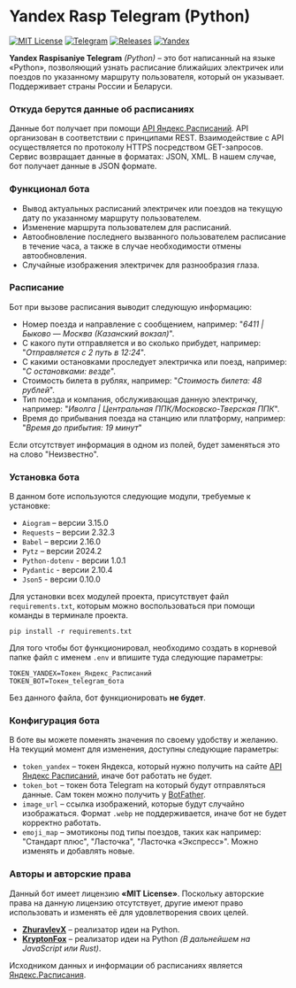 # Yandex Rasp Telegram (Python)  
[![MIT License](https://badgen.net/static/license/MIT/purple)](https://github.com/ZhuravlevX/YandexRaspTelegram/blob/Python/LICENSE) [![Telegram](https://badgen.net/badge/telegram/bot/blue?icon=telegram)](https://t.me/RailwaysTimetableBot) [![Releases](https://badgen.net/badge/releases/v1.0.0/green?icon=github)](https://github.com/ZhuravlevX/YandexRaspTelegram/releases/tag/v1.0.0) [![Yandex](https://badgen.net/badge/yandex/documentation/yellow)](https://yandex.ru/dev/rasp/doc/ru/)

**Yandex Raspisaniye Telegram** *(Python)* – это бот написанный на языке «Python», позволяющий узнать расписание ближайших электричек или поездов по указанному маршруту пользователя, который он указывает. Поддерживает страны России и Беларуси.  

### Откуда берутся данные об расписаниях  

Данные бот получает при помощи [API Яндекс.Расписаний](https://yandex.ru/dev/rasp/). API организован в соответствии с принципами REST. Взаимодействие с API осуществляется по протоколу HTTPS посредством GET-запросов. Сервис возвращает данные в форматах: JSON, XML. В нашем случае, бот получает данные в JSON формате.

### Функционал бота  
  
- Вывод актуальных расписаний электричек или поездов на текущую дату по указанному маршруту пользователем.  
- Изменение маршрута пользователем для расписаний. 
- Автообновление последнего вызванного пользователем расписание в течение часа, а также в случае необходимости отмены автообновления.
- Случайные изображения электричек для разнообразия глаза. 

### Расписание  
  
Бот при вызове расписания выводит следующую информацию:  
- Номер поезда и направление с сообщением, например: "_6411 | Быково — Москва (Казанский вокзал)_".  
- С какого пути отправляется и во сколько прибудет, например: "_Отправляется с 2 путь в 12:24_".  
- С какими остановками проследует электричка или поезд, например: "_С остановками: везде_".  
- Стоимость билета в рублях, например: "_Стоимость билета: 48 рублей_".  
- Тип поезда и компания, обслуживающая данную электричку, например: "_Иволга | Центральная ППК/Московско-Тверская ППК_".
- Время до прибывания поезда на станцию или платформу, например: "_Время до прибытия: 19 минут_"
  
Если отсутствует информация в одном из полей, будет заменяться это на слово "Неизвестно".
  
### Установка бота  

 В данном боте используются следующие модули, требуемые к установке:  
 - `Aiogram` – версии 3.15.0  
 - `Requests` – версии 2.32.3  
 - `Babel` – версии 2.16.0  
 - `Pytz` – версии 2024.2  
 - `Python-dotenv` - версии 1.0.1
 - `Pydantic` - версии 2.10.4
 - `Json5` - версии 0.10.0
  
Для установки всех модулей проекта, присутствует файл `requirements.txt`, которым можно воспользоваться при помощи команды в терминале проекта.
```
pip install -r requirements.txt
```

Для того чтобы бот функционировал, необходимо создать в корневой папке файл с именем `.env` и впишите туда следующие параметры:

```
TOKEN_YANDEX=Токен_Яндекс_Расписаний  
TOKEN_BOT=Токен_telegram_бота
```
Без данного файла, бот функционировать **не будет**.

### Конфигурация бота  

В боте вы можете поменять значения по своему удобству и желанию. На текущий момент для изменения, доступны следующие параметры:  
- `token_yandex` – токен Яндекса, который нужно получить на сайте [API Яндекс Расписаний](https://yandex.ru/dev/rasp/raspapi#examples), иначе бот работать не будет.  
- `token_bot` – токен бота Telegram на который будут отправляться данные. Сам токен можно получить у [BotFather](https://telegram.me/botfather).  
- `image_url` – ссылка изображений, которые будут случайно изображаться. Формат `.webp` не поддерживается, иначе бот не будет корректно работать.  
- `emoji_map` – эмотиконы под типы поездов, таких как например: "Стандарт плюс", "Ласточка", "Ласточка «Экспресс»". Можно изменять и добавлять новые.  

### Авторы и авторские права  

Данный бот имеет лицензию **«MIT License»**. Поскольку авторские права на данную лицензию отсутствует, другие имеют право использовать и изменять её для удовлетворения своих целей.  
  
- **[ZhuravlevX](https://github.com/ZhuravlevX)** – реализатор идеи на Python.  
- **[KryptonFox](https://github.com/KryptonFox)** – реализатор идеи на Python _(В дальнейшем на JavaScript или Rust)_.  
  
Исходником данных и информации об расписаниях является [Яндекс.Расписания](https://t.rasp.yandex.ru/).